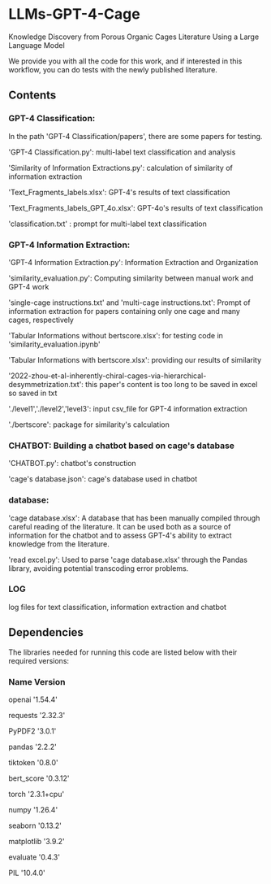 # LLMs-GPT-4-Cage
Knowledge Discovery from Porous Organic Cages Literature Using a Large Language Model 

We provide you with all the code for this work, and if interested in this workflow, you can do tests with the newly published literature.

## Contents

### GPT-4 Classification: 

In the path 'GPT-4 Classification/papers', there are some papers for testing.

'GPT-4 Classification.py': multi-label text classification and analysis

'Similarity of Information Extractions.py': calculation of similarity of information extraction

'Text_Fragments_labels.xlsx': GPT-4's results of text classification

'Text_Fragments_labels_GPT_4o.xlsx': GPT-4o's results of text classification

'classification.txt' : prompt for multi-label text classification

### GPT-4 Information Extraction:

'GPT-4 Information Extraction.py': Information Extraction and Organization
  
'similarity_evaluation.py': Computing similarity between manual work and GPT-4 work
  
'single-cage instructions.txt' and 'multi-cage instructions.txt': Prompt of information extraction for papers containing only one cage and many cages, respectively
  
'Tabular Informations without bertscore.xlsx': for testing code in 'similarity_evaluation.ipynb'
  
'Tabular Informations with bertscore.xlsx': providing our results of similarity
  
'2022-zhou-et-al-inherently-chiral-cages-via-hierarchical-desymmetrization.txt': this paper's content is too long to be saved in excel so saved in txt
  
'./level1','./level2','level3': input csv_file for GPT-4 information extraction
  
'./bertscore': package for similarity's calculation
  
### CHATBOT: Building a chatbot based on cage's database

'CHATBOT.py': chatbot's construction

'cage's database.json': cage's database used in chatbot

### database:

'cage database.xlsx': A database that has been manually compiled through careful reading of the literature. It can be used both as a source of information for the chatbot and to assess GPT-4's ability to extract knowledge from the literature.

'read excel.py': Used to parse 'cage database.xlsx' through the Pandas library, avoiding potential transcoding error problems.

### LOG

 log files for text classification, information extraction and chatbot

## Dependencies

The libraries needed for running this code are listed below with their required versions:

### Name Version

openai  '1.54.4'

requests '2.32.3'

PyPDF2 '3.0.1'

pandas '2.2.2'

tiktoken '0.8.0'

bert_score '0.3.12'

torch '2.3.1+cpu'

numpy '1.26.4'

seaborn '0.13.2'

matplotlib '3.9.2'

evaluate '0.4.3'

PIL '10.4.0'
